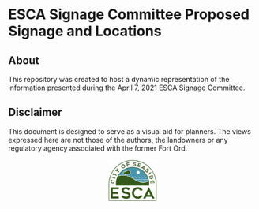ESCA Signage Committee Proposed Signage and Locations
================

## About

This repository was created to host a dynamic representation of the
information presented during the April 7, 2021 ESCA Signage Committee.

## Disclaimer

This document is designed to serve as a visual aid for planners. The
views expressed here are not those of the authors, the landowners or any
regulatory agency associated with the former Fort Ord.

<center>
<img src="imgs/ESCA-logo.png" width="20%" />
</center>
